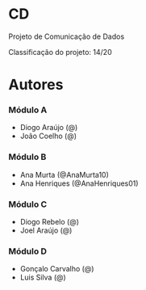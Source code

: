 
# CD

Projeto de Comunicação de Dados

Classificação do projeto: 14/20

# Autores

### Módulo A
- Diogo Araújo (@)
- João Coelho (@)

### Módulo B
- Ana Murta (@AnaMurta10)
- Ana Henriques (@AnaHenriques01)

### Módulo C
- Diogo Rebelo (@)
- Joel Araújo (@)

### Módulo D
- Gonçalo Carvalho (@)
- Luis Silva (@)